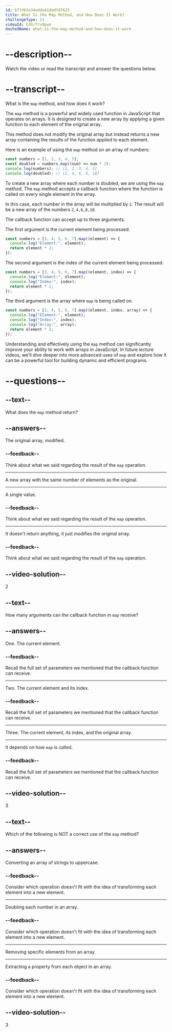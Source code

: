 ```yaml
---
id: 673362a34edda41dedf87623
title: What Is the Map Method, and How Does It Work?
challengeType: 11
videoId: CdSr7rv8pwo
dashedName: what-is-the-map-method-and-how-does-it-work
---
```


# --description--

Watch the video or read the transcript and answer the questions below.

# --transcript--

What is the `map` method, and how does it work?

The `map` method is a powerful and widely used function in JavaScript that operates on arrays. It is designed to create a new array by applying a given function to each element of the original array.

This method does not modify the original array but instead returns a new array containing the results of the function applied to each element.

Here is an example of using the `map` method on an array of numbers:

```js
const numbers = [1, 2, 3, 4, 5];
const doubled = numbers.map((num) => num * 2);
console.log(numbers); // [1, 2, 3, 4, 5]
console.log(doubled); // [2, 4, 6, 8, 10]
```

To create a new array where each number is doubled, we are using the `map` method. The `map` method accepts a callback function where the function is called on every single element in the array.

In this case, each number in the array will be multiplied by `2`. The result will be a new array of the numbers `2,4,6,8,10`.

The callback function can accept up to three arguments.

The first argument is the current element being processed.

```js
const numbers = [3, 4, 5, 6, 7].map((element) => {
  console.log("Element:", element);
  return element * 2;
});
```

The second argument is the index of the current element being processed.

```js
const numbers = [3, 4, 5, 6, 7].map((element, index) => {
  console.log("Element:", element);
  console.log("Index:", index);
  return element * 2;
});
```

The third argument is the array where `map` is being called on.

```js
const numbers = [3, 4, 5, 6, 7].map((element, index, array) => {
  console.log("Element:", element);
  console.log("Index:", index);
  console.log("Array:", array);
  return element * 2;
});
```

Understanding and effectively using the `map` method can significantly improve your ability to work with arrays in JavaScript. In future lecture videos, we'll dive deeper into more advanced uses of `map` and explore how it can be a powerful tool for building dynamic and efficient programs.

# --questions--

## --text--

What does the `map` method return?

## --answers--

The original array, modified.

### --feedback--

Think about what we said regarding the result of the `map` operation.

---

A new array with the same number of elements as the original.

---

A single value.

### --feedback--

Think about what we said regarding the result of the `map` operation.

---

It doesn't return anything, it just modifies the original array.

### --feedback--

Think about what we said regarding the result of the `map` operation.

## --video-solution--

2

## --text--

How many arguments can the callback function in `map` receive?

## --answers--

One. The current element.

### --feedback--

Recall the full set of parameters we mentioned that the callback function can receive.

---

Two. The current element and its index.

### --feedback--

Recall the full set of parameters we mentioned that the callback function can receive.

---

Three. The current element, its index, and the original array.

---

It depends on how `map` is called.

### --feedback--

Recall the full set of parameters we mentioned that the callback function can receive.

## --video-solution--

3

## --text--

Which of the following is NOT a correct use of the `map` method?

## --answers--

Converting an array of strings to uppercase.

### --feedback--

Consider which operation doesn't fit with the idea of transforming each element into a new element.

---

Doubling each number in an array.

### --feedback--

Consider which operation doesn't fit with the idea of transforming each element into a new element.

---

Removing specific elements from an array.

---

Extracting a property from each object in an array.

### --feedback--

Consider which operation doesn't fit with the idea of transforming each element into a new element.

## --video-solution--

3
